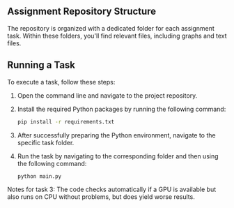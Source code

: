 ## Assignment Repository Structure

The repository is organized with a dedicated folder for each assignment task. Within these folders, you'll find relevant files, including graphs and text files.

## Running a Task

To execute a task, follow these steps:

1. Open the command line and navigate to the project repository.

2. Install the required Python packages by running the following command:

    ```bash
    pip install -r requirements.txt
    ```

3. After successfully preparing the Python environment, navigate to the specific task folder.

4. Run the task by navigating to the corresponding folder and then using the following command:

    ```bash
    python main.py
    ```
   
Notes for task 3: The code checks automatically if a GPU is available but also runs on CPU without problems, but does 
yield worse results.